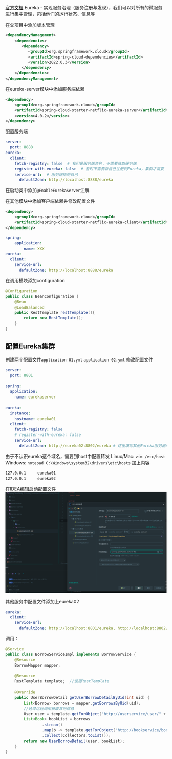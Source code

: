 [官方文档](https://docs.spring.io/spring-cloud-netflix/docs/current/reference/html/)
Eureka - 实现服务治理（服务注册与发现），我们可以对所有的微服务进行集中管理，包括他们的运行状态、信息等

在父项目中添加版本管理
```xml title:pom.xml
<dependencyManagement>  
    <dependencies>  
       <dependency>  
          <groupId>org.springframework.cloud</groupId>  
          <artifactId>spring-cloud-dependencies</artifactId>  
          <version>2022.0.3</version>  
       </dependency>  
    </dependencies>  
</dependencyManagement>
```

在eureka-server模块中添加服务端依赖
```xml title:pom.xml
<dependency>  
    <groupId>org.springframework.cloud</groupId>  
    <artifactId>spring-cloud-starter-netflix-eureka-server</artifactId>  
    <version>4.0.2</version>  
</dependency>
```

配置服务端
```yml title:(eureka模块中)application.yml
server:  
  port: 8888  
eureka:  
  client:  
    fetch-registry: false  # 我们是服务端角色，不需要获取服务端
    register-with-eureka: false  # 暂时不需要将自己注册到Eureka，集群才需要
    service-url:  # 服务端指向自己
      defaultZone: http://localhost:8888/eureka
```

在启动类中添加`@EnableEurekaServer`注解


在其他模块中添加客户端依赖并修改配置文件
```xml title:pom.xml
<dependency>  
    <groupId>org.springframework.cloud</groupId>  
    <artifactId>spring-cloud-starter-netflix-eureka-client</artifactId>  
</dependency>
```
```yml title:application.yml
spring:
	application:
		name: XXX
eureka:  
  client:  
    service-url:  
      defaultZone: http://localhost:8888/eureka
```

在调用模块添加configuration
```java title:BeanConfiguration.java
@Configuration  
public class BeanConfiguration {  
    @Bean  
    @LoadBalanced    
    public RestTemplate restTemplate(){  
        return new RestTemplate();  
    }  
}
```

## 配置Eureka集群
创建两个配置文件`application-01.yml` `application-02.yml` 
修改配置文件
```yml title:application-0?.xml
server:  
  port: 8801  
  
spring:  
  application:  
    name: eurekaserver  
  
eureka:  
  instance:  
    hostname: eureka01  
  client:  
    fetch-registry: false  
    # register-with-eureka: false  
    service-url:  
      defaultZone: http://eureka02:8802/eureka # 这里填写其他Eureka服务器的地址
```

由于不认识eureka这个域名，需要到host中配置转发
Linux/Mac: `vim /etc/host`
Windows: `notepad C:\Windows\system32\drivers\etc\hosts`
加上内容
```txt 
127.0.0.1     eureka01
127.0.0.1     eureka02
```

在IDEA编辑启动配置文件
![Pasted_image_20240208165249](./Eureka.assets/Pasted_image_20240208165249.png)

其他服务中配置文件添加上eureka02
```yml title:application.yml
eureka:  
  client:  
    service-url:  
      defaultZone: http://localhost:8801/eureka, http://localhost:8802/eureka
```

调用：
```java title:ServiceImpl.java
@Service  
public class BorrowServiceImpl implements BorrowService {  
    @Resource  
    BorrowMapper mapper;  
  
    @Resource  
    RestTemplate template;  //使用RestTemplate
  
    @Override  
    public UserBorrowDetail getUserBorrowDetailByUid(int uid) {  
        List<Borrow> borrows = mapper.getBorrowsByUid(uid);  
        //通过远程调用获取其他信息  
        User user = template.getForObject("http://userservice/user/" + uid, User.class);  //域名为服务名称
        List<Book> bookList = borrows  
                .stream()  
                .map(b -> template.getForObject("http://bookservice/book/" + b.getId(), Book.class))  //域名为服务名称
                .collect(Collectors.toList());  
        return new UserBorrowDetail(user, bookList);  
    }  
}
```